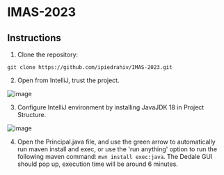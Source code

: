 # IMAS-2023

## Instructions

1. Clone the repository:

`git clone https://github.com/ipiedrahiv/IMAS-2023.git`

2. Open from IntelliJ, trust the project.

![image](https://github.com/ipiedrahiv/IMAS-2023/assets/46933373/bccde59d-2fee-4d2e-8c49-7cfba766873f)

3. Configure IntelliJ environment by installing JavaJDK 18 in Project Structure.

![image](https://github.com/ipiedrahiv/IMAS-2023/assets/46933373/0009687e-659e-4ffb-acf0-1f35051210ce)

4. Open the Principal.java file, and use the green arrow to automatically run maven install and exec, or use the 'run anything' option to run the following maven command: `mvn install exec:java`. The Dedale GUI should pop up, execution time will be around 6 minutes.
